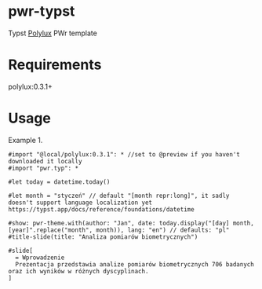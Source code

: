 # pwr-typst
Typst [Polylux](https://github.com/andreasKroepelin/polylux "Polylux github") PWr template

# Requirements
polylux:0.3.1+


# Usage

Example 1.
```typst
#import "@local/polylux:0.3.1": * //set to @preview if you haven't downloaded it locally
#import "pwr.typ": *

#let today = datetime.today()

#let month = "styczeń" // default "[month repr:long]", it sadly doesn't support language localization yet https://typst.app/docs/reference/foundations/datetime

#show: pwr-theme.with(author: "Jan", date: today.display("[day] month, [year]".replace("month", month)), lang: "en") // defaults: "pl"
#title-slide(title: "Analiza pomiarów biometrycznych")

#slide[
  = Wprowadzenie
  Prezentacja przedstawia analize pomiarów biometrycznych 706 badanych oraz ich wyników w różnych dyscyplinach.
]
```

